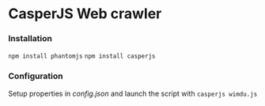 # CasperJS Web crawler

### Installation

`npm install phantomjs`
`npm install casperjs`

### Configuration

Setup properties in *config.json* and launch the script with `casperjs wimdu.js`
